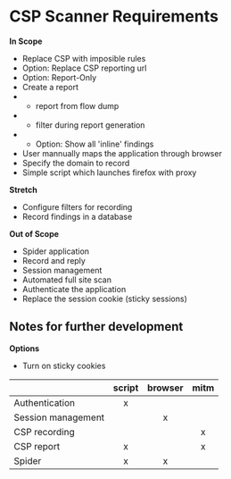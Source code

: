 # CSP Scanner Requirements

**In Scope** 
* Replace CSP with imposible rules
* Option: Replace CSP reporting url
* Option: Report-Only
* Create a report 
* * report from flow dump
* * filter during report generation
* * Option: Show all 'inline' findings
* User mannually maps the application through browser
* Specify the domain to record
* Simple script which launches firefox with proxy

**Stretch**
* Configure filters for recording
* Record findings in a database

**Out of Scope**
* Spider application
* Record and reply
* Session management
* Automated full site scan
* Authenticate the application
* Replace the session cookie (sticky sessions)

## Notes for further development

**Options**
* Turn on sticky cookies

|                    |  script  | browser |  mitm |
|--------------------|:--------:|:-------:|:-----:|
| Authentication     | x        |         |       |
| Session management |          | x       |       |
| CSP recording      |          |         | x     |
| CSP report         | x        |         | x     |
| Spider             | x        | x       |       |